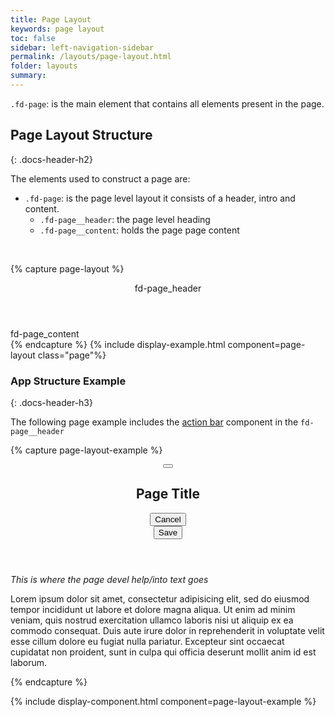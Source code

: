 ```yaml
---
title: Page Layout
keywords: page layout
toc: false
sidebar: left-navigation-sidebar
permalink: /layouts/page-layout.html
folder: layouts
summary:
---
```

`.fd-page`: is the main element that contains all elements present in the page.

## Page Layout Structure
{: .docs-header-h2}

The elements used to construct a page are:
* `.fd-page`: is the page level layout it consists of a header, intro and content.
  * `.fd-page__header`: the page level heading
  * `.fd-page__content`: holds the page page content

<br/>

{% capture page-layout %}
<article class="fd-page">
    <header class="fd-page__header">
        fd-page_header
    </header>
    <div class="fd-page__content">
        fd-page_content
    </div>
</article>
{% endcapture %}
{% include display-example.html component=page-layout  class="page"%}

<br/>

### App Structure Example
{: .docs-header-h3}

The following page example includes the [action bar](/components/action-bar.html) component in the `fd-page__header`

{% capture page-layout-example %}
<article class="fd-page">
    <header class="fd-page__header">
        <div class="fd-action-bar">
            <div class="fd-action-bar__navigation">
                <button class="fd-button fd-button--text fd-button--icon fd-button--large" aria-label="Back">
                    <span class="fd-icon fd-icon--backarrow fd-icon--large" role="presentation"></span>
                </button>
            </div>
            <h1 class="fd-action-bar__title">
                Page Title
            </h1>
            <div class="fd-action-bar__actions">
                <div class="fd-action-bar__action-item">
                    <button class="fd-button fd-button--text fd-button--action-bar">
                        <span class="fd-icon fd-icon--close fd-icon--medium" role="presentation"></span>
                        Cancel
                    </button>
                </div>
                <div class="fd-action-bar__action-item">
                    <button class="fd-button fd-button--action-bar">
                        <span class="fd-icon fd-icon--checked fd-icon--medium" role="presentation"></span>
                        Save
                    </button>
                </div>
            </div>
        </div>
    </header>
    <div class="fd-page__intro">
        <p><em>This is where the page devel help/into text goes</em></p>
    </div>
    <div class="fd-page__content">
        <p class="fd-has-padding-reg">Lorem ipsum dolor sit amet, consectetur adipisicing elit, sed do eiusmod tempor incididunt ut labore et dolore magna aliqua. Ut enim ad minim veniam, quis nostrud exercitation ullamco laboris nisi ut aliquip ex ea commodo consequat. Duis aute irure dolor in reprehenderit in voluptate velit esse cillum dolore eu fugiat nulla pariatur. Excepteur sint occaecat cupidatat non proident, sunt in culpa qui officia deserunt mollit anim id est laborum.</p>
    </div>
</article>
{% endcapture %}

{% include display-component.html component=page-layout-example %}
